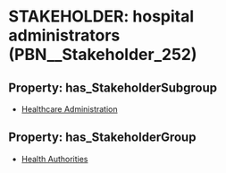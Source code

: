 # STAKEHOLDER: __hospital administrators__ (PBN__Stakeholder_252)

## Property: has_StakeholderSubgroup

* [Healthcare Administration](PBN__StakeholderSubgroup_49)

## Property: has_StakeholderGroup

* [Health Authorities](PBN__StakeholderGroup_4)

